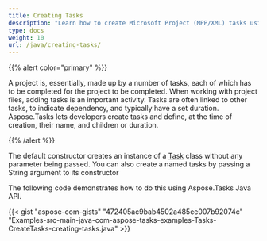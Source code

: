 ```yaml
---
title: Creating Tasks
description: "Learn how to create Microsoft Project (MPP/XML) tasks using Aspose.Tasks for Java."
type: docs
weight: 10
url: /java/creating-tasks/
---
```


{{% alert color="primary" %}} 

A project is, essentially, made up by a number of tasks, each of which has to be completed for the project to be completed. When working with project files, adding tasks is an important activity. Tasks are often linked to other tasks, to indicate dependency, and typically have a set duration. Aspose.Tasks lets developers create tasks and define, at the time of creation, their name, and children or duration.

{{% /alert %}} 

The default constructor creates an instance of a [Task](https://apireference.aspose.com/tasks/java/com.aspose.tasks/task/) class without any parameter being passed. You can also create a named tasks by passing a String argument to its constructor

The following code demonstrates how to do this using Aspose.Tasks Java API.

{{< gist "aspose-com-gists" "472405ac9bab4502a485ee007b92074c" "Examples-src-main-java-com-aspose-tasks-examples-Tasks-CreateTasks-creating-tasks.java" >}}
